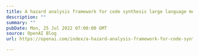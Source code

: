 ```yaml
---
title: A hazard analysis framework for code synthesis large language models
description: ""
summary: ""
pubDate: Mon, 25 Jul 2022 07:00:00 GMT
source: OpenAI Blog
url: https://openai.com/index/a-hazard-analysis-framework-for-code-synthesis-large-language-models

---
```


